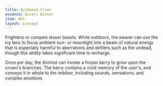 ```yaml
---
title: Auldwood Crown
essence: Anvari Winter
item: Hat
layout: precept
---
```


Frightens or compels lesser beasts. While outdoors, the wearer can use the icy lens to focus ambient sun- or moonlight into a beam of natural energy that is especially harmful to aberrations and defilers such as the undead, though this ability takes significant time to recharge.

Once per day, the Animist can invoke a frozen berry to grow upon the crown's branches. The berry contains a vivid memory of the user's, and conveys it in whole to the imbiber, including sounds, sensations, and complex emotions.
